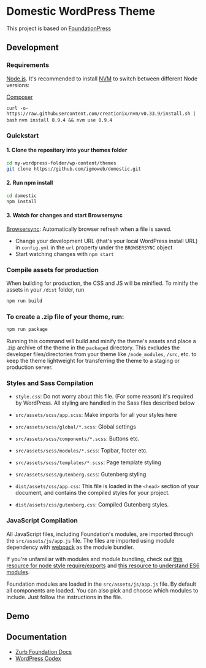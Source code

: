 # Domestic WordPress Theme

This project is  based on [FoundationPress](https://github.com/olefredrik/FoundationPress)

## Development

### Requirements

[Node.js](http://nodejs.org). It's recommended to install [NVM](https://github.com/creationix/nvm) to switch between different Node versions:

[Composer](https://getcomposer.org/)

`curl -o- https://raw.githubusercontent.com/creationix/nvm/v0.33.9/install.sh | bash`
`nvm install 8.9.4 && nvm use 8.9.4`

### Quickstart

#### 1. Clone the repository into your themes folder

```bash
cd my-wordpress-folder/wp-content/themes
git clone https://github.com/igmoweb/domestic.git
```

#### 2. Run npm install

```bash
cd domestic
npm install
```

#### 3. Watch for changes and start Browsersync

[Browsersync](https://www.browsersync.io/): Automatically browser refresh when a file is saved.

- Change your development URL (that's your local WordPress install URL) in `config.yml` in the `url` property under the `BROWSERSYNC` object
- Start watching changes with `npm start`

### Compile assets for production

When building for production, the CSS and JS will be minified. To minify the assets in your `/dist` folder, run

```bash
npm run build
```

### To create a .zip file of your theme, run:

```bash
npm run package
```

Running this command will build and minify the theme's assets and place a .zip archive of the theme in the `packaged` directory. This excludes the developer files/directories from your theme like `/node_modules`, `/src`, etc. to keep the theme lightweight for transferring the theme to a staging or production server.

### Styles and Sass Compilation

 * `style.css`: Do not worry about this file. (For some reason) it's required by WordPress. All styling are handled in the Sass files described below

 * `src/assets/scss/app.scss`: Make imports for all your styles here
 * `src/assets/scss/global/*.scss`: Global settings
 * `src/assets/scss/components/*.scss`: Buttons etc.
 * `src/assets/scss/modules/*.scss`: Topbar, footer etc.
 * `src/assets/scss/templates/*.scss`: Page template styling
 
 * `src/assets/scss/gutenberg.scss`: Gutenberg styling

 * `dist/assets/css/app.css`: This file is loaded in the `<head>` section of your document, and contains the compiled styles for your project.
 * `dist/assets/css/gutenberg.css`: Compiled Gutenberg styles.

### JavaScript Compilation

All JavaScript files, including Foundation's modules, are imported through the `src/assets/js/app.js` file. The files are imported using module dependency with [webpack](https://webpack.js.org/) as the module bundler.

If you're unfamiliar with modules and module bundling, check out [this resource for node style require/exports](http://openmymind.net/2012/2/3/Node-Require-and-Exports/) and [this resource to understand ES6 modules](http://exploringjs.com/es6/ch_modules.html).

Foundation modules are loaded in the `src/assets/js/app.js` file. By default all components are loaded. You can also pick and choose which modules to include. Just follow the instructions in the file.

## Demo

## Documentation

* [Zurb Foundation Docs](http://foundation.zurb.com/docs/)
* [WordPress Codex](http://codex.wordpress.org/)